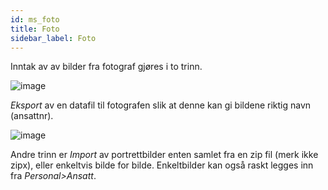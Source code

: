 ```yaml
---
id: ms_foto
title: Foto
sidebar_label: Foto
---
```


Inntak av av bilder fra fotograf gjøres i to trinn.

![image](https://github.com/user-attachments/assets/d2101d1f-791b-42a3-8d15-76ef8f6853d7)


_Eksport_ av en datafil til fotografen slik at denne kan gi bildene riktig navn (ansattnr). 

![image](https://github.com/user-attachments/assets/3c42b05b-c63d-49bc-9894-9f8931619b27)



Andre trinn er _Import_ av portrettbilder enten samlet fra en zip fil (merk ikke zipx), eller enkeltvis bilde for bilde. Enkeltbilder kan også raskt legges inn fra _Personal>Ansatt_.
